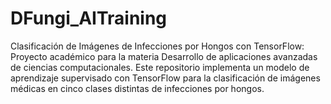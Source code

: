 # DFungi_AITraining
Clasificación de Imágenes de Infecciones por Hongos con TensorFlow: Proyecto académico para la materia Desarrollo de aplicaciones avanzadas de ciencias computacionales. Este repositorio implementa un modelo de aprendizaje supervisado con TensorFlow para la clasificación de imágenes médicas en cinco clases distintas de infecciones por hongos.
